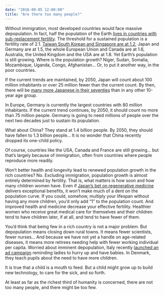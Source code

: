 ```yaml
---
date: "2016-09-05 12:00:00"
title: "Are there too many people?"
---
```




Without immigration, most developed countries would face massive depopulation. In fact, half the population of the Earth [lives in countries with sub-replacement fertility](https://en.wikipedia.org/wiki/Sub-replacement_fertility).
The threshold for a sustained population is a fertility rate of 2.1. [Taiwan South Korean and Singapore are at 1.2](https://en.wikipedia.org/wiki/List_of_sovereign_states_and_dependent_territories_by_fertility_rate), Japan and Germany are at 1.5, the whole European Union and Canada are at 1.6, Australia, the United Kingdom and the USA are at 1.8.
Yet Earth&rsquo;s population is still growing. Where is the population growth? Niger, Sudan, Somalia, Mozambique, Uganda, Congo, Afghanistan&hellip; Or, to put it another way, in the poor countries.

If the current trends are maintained, by 2050, Japan will count about 100 million inhabitants or over 25 million fewer than the current count. By then, there will be [many more Japanese in their seventies](https://populationpyramid.net/japan/2050/) than in any other 10-year age group.

In Europe, Germany is currently the largest countries with 80 million inhabitants. If the current trend continues, by 2050, it should count no more than 75 million people. Germany is going to need millions of people over the next two decades just to sustain its population.

What about China? They stand at 1.4 billion people. By 2050, they should have fallen to 1.3 billion people&hellip; It is no wonder that China recently dropped its one-child policy.

Of course, countries like the USA, Canada and France are still growing&hellip; but that&rsquo;s largely because of immigration, often from countries where people reproduce more readily.

Won&rsquo;t better health and longevity lead to renewed population growth in the rich countries? No. Excluding immigration, population growth is almost entirely determined by fertility. That is, what matters is how soon and how many children women have. Even if [Japan&rsquo;s bet on regenerative medicine](http://marginalrevolution.com/marginalrevolution/2015/09/japan-liberalizes-regenerative-medicine.html) delivers exceptional benefits, it won&rsquo;t make much of a dent on the population curve. If you could, somehow, multiply your lifespan without having any more children, you&rsquo;d only add &ldquo;1&rdquo; to the population count. And improved health and medicine decrease your effective fertility. Healthier women who receive great medical care for themselves and their children tend to have children later, if at all, and tend to have fewer of them.

You&rsquo;d think that being few in a rich country is not a major problem. But depopulation means closing down rural towns. It means fewer scientists, fewer nurses&hellip; And because we have not yet a handle on age-related diseases, it means more retirees needing help with fewer working individual per capita. Worried about imminent depopulation, Italy recently [launched an ad campaign](https://www.washingtonpost.com/news/worldviews/wp/2016/09/05/a-government-campaign-urged-italians-to-have-more-babies-immediately-it-didnt-go-well/) reminding ladies to hurry up and have babies. In Denmark, they teach pupils about the need to have more children.

It is true that a child is a mouth to feed. But a child might grow up to build new technology, to care for the sick, and so forth.

At least as far as the richest third of humanity is concerned, there are not too many people, and there might be too few.
